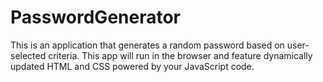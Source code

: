 # PasswordGenerator

This is an application that generates a random password based on user-selected criteria. This app will run in the browser and feature dynamically updated HTML and CSS powered by your JavaScript code.